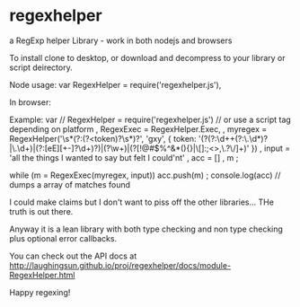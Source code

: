 # regexhelper
a RegExp helper Library - work in both nodejs and browsers

To install clone to desktop, or download and decompress to your library or script deirectory.

Node usage:
var RegexHelper = require('regexhelper.js'),

In browser:
<script src="regexhelper.js"></script>


Example:
var // RegexHelper = require('regexhelper.js')  // or use a script tag depending on platform
  , RegexExec = RegexHelper.Exec,
  , myregex = RegexHelper('\\s*(?:(?<token)?\\s*)?', 'gxy', {
    token: '(?<number>(?:\d++(?:\\.\\d*)?|\\.\\d+)|(?:[eE][+-]?\\d+)?)|(?<ident>\\w+)|(?<symb>[!@#$%\^&*(){}|\\[\]:;<>,\\.?\\/]+)'
  })
  , input = 'all the things I wanted to say but felt I could\'nt'
  , acc = []
  , m
  ;
  
while (m = RegexExec(myregex, input)) acc.push(m)
; console.log(acc)  // dumps a array of matches found

I could make claims but I don't want to piss off the other libraries...  THe truth is out there.

Anyway it is a lean library with both type checking and non type checking plus optional error callbacks.

You can check out the API docs at http://laughingsun.github.io/proj/regexhelper/docs/module-RegexHelper.html

Happy regexing!



  
